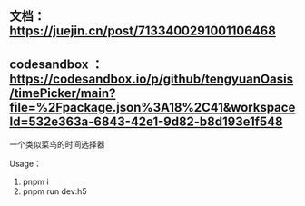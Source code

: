 ## 文档： https://juejin.cn/post/7133400291001106468

## **codesandbox ：** https://codesandbox.io/p/github/tengyuanOasis/timePicker/main?file=%2Fpackage.json%3A18%2C41&workspaceId=532e363a-6843-42e1-9d82-b8d193e1f548

一个类似菜鸟的时间选择器

Usage：

1. pnpm i
2. pnpm run dev:h5
